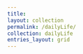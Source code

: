 ```yaml
---
title: 
layout: collection
permalink: /dailyLife/
collection: dailyLife
entries_layout: grid
---
```



